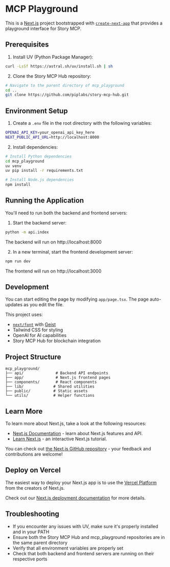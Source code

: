 # MCP Playground

This is a [Next.js](https://nextjs.org) project bootstrapped with [`create-next-app`](https://nextjs.org/docs/app/api-reference/cli/create-next-app) that provides a playground interface for Story MCP.

## Prerequisites

1. Install UV (Python Package Manager):
```bash
curl -LsSf https://astral.sh/uv/install.sh | sh
```

2. Clone the Story MCP Hub repository:
```bash
# Navigate to the parent directory of mcp_playground
cd ..
git clone https://github.com/piplabs/story-mcp-hub.git
```

## Environment Setup

1. Create a `.env` file in the root directory with the following variables:
```bash
OPENAI_API_KEY=your_openai_api_key_here
NEXT_PUBLIC_API_URL=http://localhost:8000
```

2. Install dependencies:
```bash
# Install Python dependencies
cd mcp_playground
uv venv
uv pip install -r requirements.txt

# Install Node.js dependencies
npm install
```

## Running the Application

You'll need to run both the backend and frontend servers:

1. Start the backend server:
```bash
python -m api.index
```
The backend will run on http://localhost:8000

2. In a new terminal, start the frontend development server:
```bash
npm run dev
```
The frontend will run on http://localhost:3000

## Development

You can start editing the page by modifying `app/page.tsx`. The page auto-updates as you edit the file.

This project uses:
- [`next/font`](https://nextjs.org/docs/app/building-your-application/optimizing/fonts) with [Geist](https://vercel.com/font)
- Tailwind CSS for styling
- OpenAI for AI capabilities
- Story MCP Hub for blockchain integration

## Project Structure
```
mcp_playground/
├── api/              # Backend API endpoints
├── app/              # Next.js frontend pages
├── components/       # React components
├── lib/             # Shared utilities
├── public/          # Static assets
└── utils/           # Helper functions
```

## Learn More

To learn more about Next.js, take a look at the following resources:

- [Next.js Documentation](https://nextjs.org/docs) - learn about Next.js features and API.
- [Learn Next.js](https://nextjs.org/learn) - an interactive Next.js tutorial.

You can check out [the Next.js GitHub repository](https://github.com/vercel/next.js) - your feedback and contributions are welcome!

## Deploy on Vercel

The easiest way to deploy your Next.js app is to use the [Vercel Platform](https://vercel.com/new?utm_medium=default-template&filter=next.js&utm_source=create-next-app&utm_campaign=create-next-app-readme) from the creators of Next.js.

Check out our [Next.js deployment documentation](https://nextjs.org/docs/app/building-your-application/deploying) for more details.

## Troubleshooting

- If you encounter any issues with UV, make sure it's properly installed and in your PATH
- Ensure both the Story MCP Hub and mcp_playground repositories are in the same parent directory
- Verify that all environment variables are properly set
- Check that both backend and frontend servers are running on their respective ports
